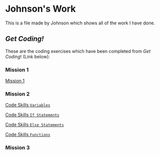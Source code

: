 # Johnson's Work

This is a file made by Johnson which shows all of the work I have done.

## *Get Coding!*

These are the coding exercises which have been completed from *Get Coding*! (Link below):

### Mission 1

[Mission 1](mission1.html)

### Mission 2

[Code Skills `Variables`](variable.html)

[Code Skills `If Statements`](ifstatements.html)

[Code Skills `Else Statements`](elsestatements.html)

[Code Skills `Functions`](functions.html)

### Mission 3